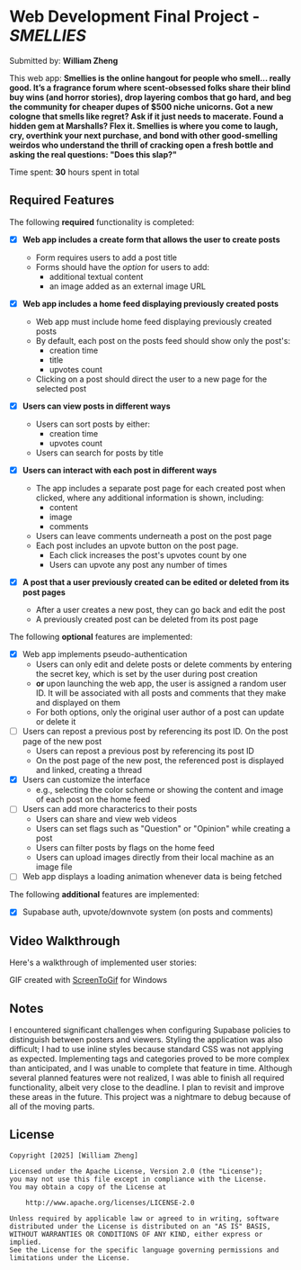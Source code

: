 # Web Development Final Project - *SMELLIES*

Submitted by: **William Zheng**

This web app: **Smellies is the online hangout for people who smell... really good. It’s a fragrance forum where scent-obsessed folks share their blind buy wins (and horror stories), drop layering combos that go hard, and beg the community for cheaper dupes of $500 niche unicorns. Got a new cologne that smells like regret? Ask if it just needs to macerate. Found a hidden gem at Marshalls? Flex it. Smellies is where you come to laugh, cry, overthink your next purchase, and bond with other good-smelling weirdos who understand the thrill of cracking open a fresh bottle and asking the real questions: "Does this slap?"**

Time spent: **30** hours spent in total

## Required Features

The following **required** functionality is completed:


- [x] **Web app includes a create form that allows the user to create posts**
  - Form requires users to add a post title
  - Forms should have the *option* for users to add: 
    - additional textual content
    - an image added as an external image URL
- [x] **Web app includes a home feed displaying previously created posts**
  - Web app must include home feed displaying previously created posts
  - By default, each post on the posts feed should show only the post's:
    - creation time
    - title 
    - upvotes count
  - Clicking on a post should direct the user to a new page for the selected post
- [x] **Users can view posts in different ways**
  - Users can sort posts by either:
    -  creation time
    -  upvotes count
  - Users can search for posts by title
- [x] **Users can interact with each post in different ways**
  - The app includes a separate post page for each created post when clicked, where any additional information is shown, including:
    - content
    - image
    - comments
  - Users can leave comments underneath a post on the post page
  - Each post includes an upvote button on the post page. 
    - Each click increases the post's upvotes count by one
    - Users can upvote any post any number of times

- [x] **A post that a user previously created can be edited or deleted from its post pages**
  - After a user creates a new post, they can go back and edit the post
  - A previously created post can be deleted from its post page

The following **optional** features are implemented:


- [x] Web app implements pseudo-authentication
  - Users can only edit and delete posts or delete comments by entering the secret key, which is set by the user during post creation
  - **or** upon launching the web app, the user is assigned a random user ID. It will be associated with all posts and comments that they make and displayed on them
  - For both options, only the original user author of a post can update or delete it
- [ ] Users can repost a previous post by referencing its post ID. On the post page of the new post
  - Users can repost a previous post by referencing its post ID
  - On the post page of the new post, the referenced post is displayed and linked, creating a thread
- [x] Users can customize the interface
  - e.g., selecting the color scheme or showing the content and image of each post on the home feed
- [ ] Users can add more characterics to their posts
  - Users can share and view web videos
  - Users can set flags such as "Question" or "Opinion" while creating a post
  - Users can filter posts by flags on the home feed
  - Users can upload images directly from their local machine as an image file
- [ ] Web app displays a loading animation whenever data is being fetched

The following **additional** features are implemented:

* [x] Supabase auth, upvote/downvote system (on posts and comments)

## Video Walkthrough

Here's a walkthrough of implemented user stories:



GIF created with [ScreenToGif](https://www.screentogif.com/) for Windows

## Notes

I encountered significant challenges when configuring Supabase policies to distinguish between posters and viewers. Styling the application was also difficult; I had to use inline styles because standard CSS was not applying as expected. Implementing tags and categories proved to be more complex than anticipated, and I was unable to complete that feature in time. Although several planned features were not realized, I was able to finish all required functionality, albeit very close to the deadline. I plan to revisit and improve these areas in the future. This project was a nightmare to debug because of all of the moving parts.

## License

    Copyright [2025] [William Zheng]

    Licensed under the Apache License, Version 2.0 (the "License");
    you may not use this file except in compliance with the License.
    You may obtain a copy of the License at

        http://www.apache.org/licenses/LICENSE-2.0

    Unless required by applicable law or agreed to in writing, software
    distributed under the License is distributed on an "AS IS" BASIS,
    WITHOUT WARRANTIES OR CONDITIONS OF ANY KIND, either express or implied.
    See the License for the specific language governing permissions and
    limitations under the License.